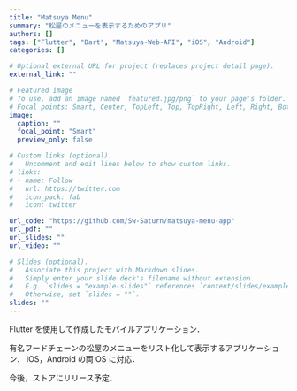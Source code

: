 ```yaml
---
title: "Matsuya Menu"
summary: "松屋のメニューを表示するためのアプリ"
authors: []
tags: ["Flutter", "Dart", "Matsuya-Web-API", "iOS", "Android"]
categories: []

# Optional external URL for project (replaces project detail page).
external_link: ""

# Featured image
# To use, add an image named `featured.jpg/png` to your page's folder.
# Focal points: Smart, Center, TopLeft, Top, TopRight, Left, Right, BottomLeft, Bottom, BottomRight.
image:
  caption: ""
  focal_point: "Smart"
  preview_only: false

# Custom links (optional).
#   Uncomment and edit lines below to show custom links.
# links:
# - name: Follow
#   url: https://twitter.com
#   icon_pack: fab
#   icon: twitter

url_code: "https://github.com/Sw-Saturn/matsuya-menu-app"
url_pdf: ""
url_slides: ""
url_video: ""

# Slides (optional).
#   Associate this project with Markdown slides.
#   Simply enter your slide deck's filename without extension.
#   E.g. `slides = "example-slides"` references `content/slides/example-slides.md`.
#   Otherwise, set `slides = ""`.
slides: ""
---
```


Flutter を使用して作成したモバイルアプリケーション．

有名フードチェーンの松屋のメニューをリスト化して表示するアプリケーション．
iOS，Android の両 OS に対応．

今後，ストアにリリース予定．
